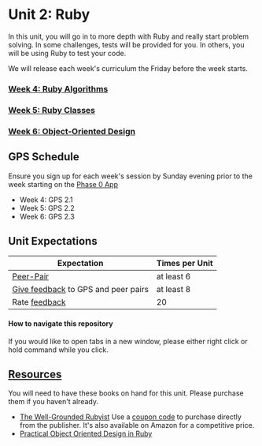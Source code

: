 # Unit 2: Ruby

In this unit, you will go in to more depth with Ruby and really start problem solving. In some challenges, tests will be provided for you. In others, you will be using Ruby to test your code.

We will release each week's curriculum the Friday before the week starts.

### [Week 4: Ruby Algorithms](week-4/README.md)
### [Week 5: Ruby Classes](week-5/README.md)
### [Week 6: Object-Oriented Design](week-6/README.md)

## GPS Schedule
Ensure you sign up for each week's session by Sunday evening prior to the week starting on the [Phase 0 App](https://phase0.devbootcamp.com)

 - Week 4: GPS 2.1
 - Week 5: GPS 2.2
 - Week 6: GPS 2.3

## Unit Expectations

Expectation | Times per Unit |
------------|----------|
[Peer-Pair](https://github.com/Devbootcamp/phase-0-handbook/blob/master/peer-pairing-sessions.md) | at least 6
[Give feedback](https://socrates.devbootcamp.com/feedback/new) to GPS and peer pairs | at least 8
Rate [feedback](https://socrates.devbootcamp.com/feedback) | 20

#### How to navigate this repository
If you would like to open tabs in a new window, please either right click or hold command while you click.

## [Resources](https://github.com/Devbootcamp/phase-0-handbook/blob/master/resources.md)
You will need to have these books on hand for this unit. Please purchase them if you haven't already.
- [The Well-Grounded Rubyist](http://www.manning.com/black3/) Use a [coupon code](https://github.com/Devbootcamp/phase-0-unit-1/blob/master/week-3/Well-Grounded-Rubyist.md) to purchase directly from the publisher. It's also available on Amazon for a competitive price.
- [Practical Object Oriented Design in Ruby](http://www.poodr.com/)
